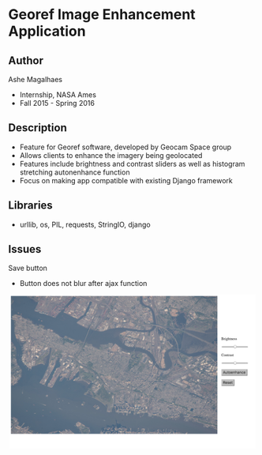 # Georef Image Enhancement Application 
## Author 
Ashe Magalhaes 
* Internship, NASA Ames 
* Fall 2015 - Spring 2016 

## Description 
* Feature for Georef software, developed by Geocam Space group 
* Allows clients to enhance the imagery being geolocated
* Features include brightness and contrast sliders as well as histogram stretching autonenhance function 
* Focus on making app compatible with existing Django framework 

## Libraries 
* urllib, os, PIL, requests, StringIO, django 

## Issues  
Save button  
  * Button does not blur after ajax function  
  
<p align="center">
  <img src="app.jpg" width="500"/>
</p>
